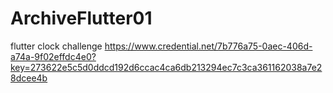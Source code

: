 # ArchiveFlutter01
flutter clock challenge
https://www.credential.net/7b776a75-0aec-406d-a74a-9f02effdc4e0?key=273622e5c5d0ddcd192d6ccac4ca6db213294ec7c3ca361162038a7e28dcee4b
